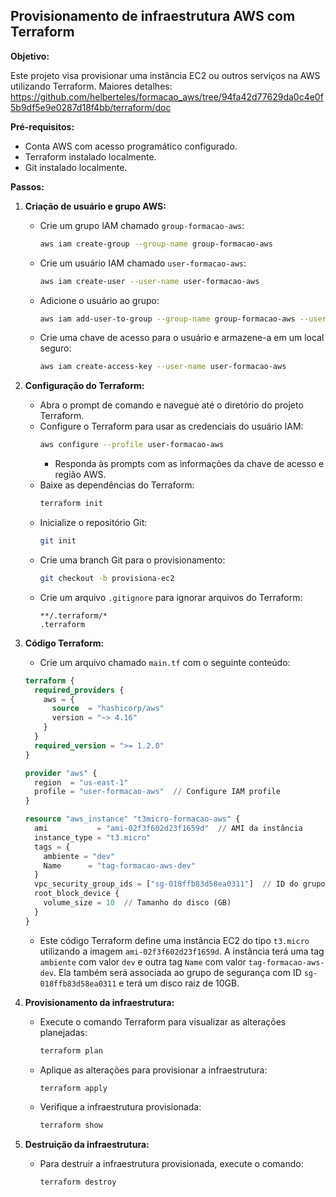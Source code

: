 ## Provisionamento de infraestrutura AWS com Terraform

**Objetivo:**

Este projeto visa provisionar uma instância EC2 ou outros serviços na AWS utilizando Terraform.
Maiores detalhes: https://github.com/helberteles/formacao_aws/tree/94fa42d77629da0c4e0f5b9df5e9e0287d18f4bb/terraform/doc

**Pré-requisitos:**

* Conta AWS com acesso programático configurado.
* Terraform instalado localmente.
* Git instalado localmente.

**Passos:**

1. **Criação de usuário e grupo AWS:**

   * Crie um grupo IAM chamado `group-formacao-aws`:
      ```bash
      aws iam create-group --group-name group-formacao-aws
      ```
   * Crie um usuário IAM chamado `user-formacao-aws`:
      ```bash
      aws iam create-user --user-name user-formacao-aws
      ```
   * Adicione o usuário ao grupo:
      ```bash
      aws iam add-user-to-group --group-name group-formacao-aws --user-name user-formacao-aws
      ```
   * Crie uma chave de acesso para o usuário e armazene-a em um local seguro:
      ```bash
      aws iam create-access-key --user-name user-formacao-aws
      ```

2. **Configuração do Terraform:**

   * Abra o prompt de comando e navegue até o diretório do projeto Terraform.
   * Configure o Terraform para usar as credenciais do usuário IAM:
      ```bash
      aws configure --profile user-formacao-aws
      ```
      * Responda às prompts com as informações da chave de acesso e região AWS.
   * Baixe as dependências do Terraform:
      ```bash
      terraform init
      ```
   * Inicialize o repositório Git:
      ```bash
      git init
      ```
   * Crie uma branch Git para o provisionamento:
      ```bash
      git checkout -b provisiona-ec2
      ```
   * Crie um arquivo `.gitignore` para ignorar arquivos do Terraform:
      ```
      **/.terraform/*
      .terraform
      ```

3. **Código Terraform:**

   * Crie um arquivo chamado `main.tf` com o seguinte conteúdo:

   ```terraform
   terraform {
     required_providers {
       aws = {
         source  = "hashicorp/aws"
         version = "~> 4.16"
       }
     }
     required_version = ">= 1.2.0"
   }

   provider "aws" {
     region  = "us-east-1"
     profile = "user-formacao-aws"  // Configure IAM profile
   }

   resource "aws_instance" "t3micro-formacao-aws" {
     ami           = "ami-02f3f602d23f1659d"  // AMI da instância
     instance_type = "t3.micro"
     tags = {
       ambiente = "dev"
       Name      = "tag-formacao-aws-dev"
     }
     vpc_security_group_ids = ["sg-018ffb83d58ea0311"]  // ID do grupo de segurança
     root_block_device {
       volume_size = 10  // Tamanho do disco (GB)
     }
   }
   ```

   * Este código Terraform define uma instância EC2 do tipo `t3.micro` utilizando a imagem `ami-02f3f602d23f1659d`. A instância terá uma tag `ambiente` com valor `dev` e outra tag `Name` com valor `tag-formacao-aws-dev`. Ela também será associada ao grupo de segurança com ID `sg-018ffb83d58ea0311` e terá um disco raiz de 10GB.

4. **Provisionamento da infraestrutura:**

   * Execute o comando Terraform para visualizar as alterações planejadas:
      ```bash
      terraform plan
      ```
   * Aplique as alterações para provisionar a infraestrutura:
      ```bash
      terraform apply
      ```
   * Verifique a infraestrutura provisionada:
      ```bash
      terraform show
      ```

5. **Destruição da infraestrutura:**

   * Para destruir a infraestrutura provisionada, execute o comando:
      ```bash
      terraform destroy
      ```